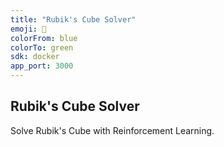 ```yaml
---
title: "Rubik's Cube Solver"
emoji: 🧊
colorFrom: blue
colorTo: green
sdk: docker
app_port: 3000
---
```


Rubik's Cube Solver
---

Solve Rubik's Cube with Reinforcement Learning.
